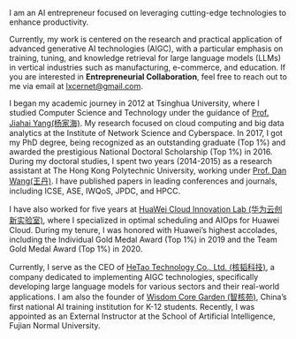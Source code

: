 I am an AI entrepreneur focused on leveraging cutting-edge technologies to enhance productivity.

Currently, my work is centered on the research and practical application of advanced generative AI technologies (AIGC), with a particular emphasis on training, tuning, and knowledge retrieval for large language models (LLMs) in vertical industries such as manufacturing, e-commerce, and education. If you are interested in **Entrepreneurial Collaboration**, feel free to reach out to me via email at [lxcernet@gmail.com](mailto:lxcernet@gmail.com).

I began my academic journey in 2012 at Tsinghua University, where I studied Computer Science and Technology under the guidance of [Prof. Jiahai Yang(杨家海)](https://nmgroup.tsinghua.edu.cn/yjh/). My research focused on cloud computing and big data analytics at the Institute of Network Science and Cyberspace. In 2017, I got my PhD degree, being recognized as an outstanding graduate (Top 1%) and awarded the prestigious National Doctoral Scholarship (Top 1%) in 2016. During my doctoral studies, I spent two years (2014-2015) as a research assistant at The Hong Kong Polytechnic University, working under [Prof. Dan Wang(王丹)](https://www4.comp.polyu.edu.hk/~csdwang/). I have published papers in leading conferences and journals, including ICSE, ASE, IWQoS, JPDC, and HPCC.

I have also worked for five years at [HuaWei Cloud Innovation Lab (华为云创新实验室)](https://www.huaweicloud.com/lab/home.html), where I specialized in optimal scheduling and AIOps for Huawei Cloud. During my tenure, I was honored with Huawei’s highest accolades, including the Individual Gold Medal Award (Top 1%) in 2019 and the Team Gold Medal Award (Top 1%) in 2020.

Currently, I serve as the CEO of [HeTao Technology Co., Ltd. (核韬科技)](https://www.corecog.cn/), a company dedicated to implementing AIGC technologies, specifically developing large language models for various sectors and their real-world applications. I am also the founder of [Wisdom Core Garden (智核苑)](https://www.aileader.cn/), China’s first national AI training institution for K-12 students. Recently, I was appointed as an External Instructor at the School of Artificial Intelligence, Fujian Normal University.